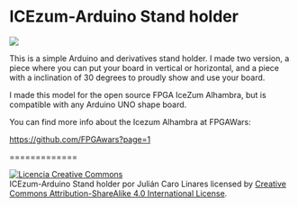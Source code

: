 # ICEzum-Arduino Stand holder

<img src="./images/icezum_arduino.JPG" align="center">

This is a simple Arduino and derivatives stand holder. I made two version, a piece where you can put your board in vertical or horizontal, and a piece with a inclination of 30 degrees to proudly show and use your board.

I made this model for the open source FPGA IceZum Alhambra, but is compatible with any Arduino UNO shape board.

You can find more info about the Icezum Alhambra at FPGAWars:

https://github.com/FPGAwars?page=1


=============

<a rel="license" href="http://creativecommons.org/licenses/by-sa/4.0/"><img alt="Licencia Creative Commons" style="border-width:0" src="https://i.creativecommons.org/l/by-sa/4.0/88x31.png" /></a><br /><span xmlns:dct="http://purl.org/dc/terms/" property="dct:title">ICEzum-Arduino Stand holder</span> por <span xmlns:cc="http://creativecommons.org/ns#" property="cc:attributionName">Julián Caro Linares</span> licensed by <a rel="license" href="http://creativecommons.org/licenses/by-sa/4.0/">Creative Commons Attribution-ShareAlike 4.0 International License</a>.<br /><br />
